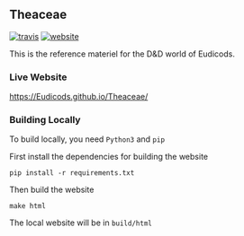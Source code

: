## Theaceae
[![travis](https://travis-ci.com/Eudicods/Theaceae.svg?branch=main)](https://travis-ci.com/github/Eudicods/Theaceae)
[![website](https://img.shields.io/badge/website-live-blue)](https://Eudicods.github.io/Theaceae/)

This is the reference materiel for the D&D world of Eudicods.

### Live Website
https://Eudicods.github.io/Theaceae/

### Building Locally

To build locally, you need `Python3` and `pip`

First install the dependencies for building the website
```
pip install -r requirements.txt
```

Then build the website
```
make html
```

The local website will be in `build/html`
